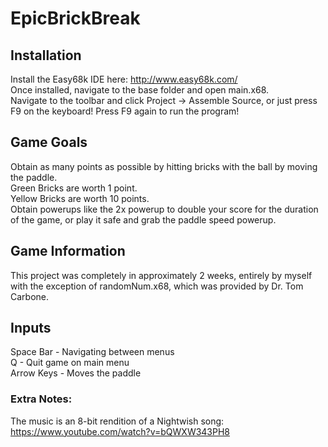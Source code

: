 # EpicBrickBreak

## Installation
Install the Easy68k IDE here: http://www.easy68k.com/ \
Once installed, navigate to the base folder and open main.x68. \
Navigate to the toolbar and click Project -> Assemble Source, or just press F9 on the keyboard! Press F9 again to run the program!

## Game Goals
Obtain as many points as possible by hitting bricks with the ball by moving the paddle. \
Green Bricks are worth 1 point. \
Yellow Bricks are worth 10 points. \
Obtain powerups like the 2x powerup to double your score for the duration of the game, or play it safe and grab the paddle speed powerup.

## Game Information
This project was completely in approximately 2 weeks, entirely by myself with the exception of randomNum.x68, which was provided by Dr. Tom Carbone.

## Inputs
Space Bar - Navigating between menus \
Q - Quit game on main menu \
Arrow Keys - Moves the paddle

### Extra Notes:
The music is an 8-bit rendition of a Nightwish song: https://www.youtube.com/watch?v=bQWXW343PH8
